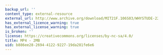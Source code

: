 ```yaml
---
backup_url: ''
content_type: external-resource
external_url: http://www.archive.org/download/MIT21F.106S03/WHYSTUDE-220k.mp4
has_external_licence_warning: true
has_external_license_warning: true
is_broken: ''
license: https://creativecommons.org/licenses/by-nc-sa/4.0/
title: MP4 - 2MB
uid: b886ee28-2694-4122-9227-19da281fe6e6
---
```

